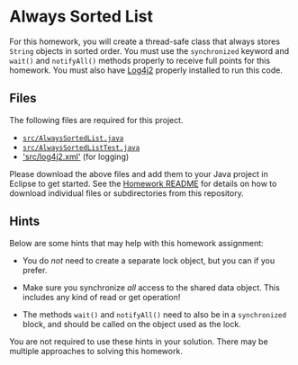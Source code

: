 Always Sorted List
=================================================

For this homework, you will create a thread-safe class that always stores `String` objects in sorted order. You must use the `synchronized` keyword and `wait()` and `notifyAll()` methods properly to receive full points for this homework. You must also have [Log4j2](https://github.com/cs212/demos/tree/master/Logging) properly installed to run this code.

## Files ##

The following files are required for this project.

- [`src/AlwaysSortedList.java`](src/AlwaysSortedListTest.java)
- [`src/AlwaysSortedListTest.java`](src/AlwaysSortedListTest.java)
- ['src/log4j2.xml'](src/log4j2.xml) (for logging)

Please download the above files and add them to your Java project in Eclipse to get started. See the [Homework README](../README.md) for details on how to download individual files or subdirectories from this repository.

## Hints ##

Below are some hints that may help with this homework assignment:

- You do _not_ need to create a separate lock object, but you can if you prefer.

- Make sure you synchronize _all_ access to the shared data object. This includes any kind of read or get operation!

- The methods `wait()` and `notifyAll()` need to also be in a `synchronized` block, and should be called on the object used as the lock.

You are not required to use these hints in your solution. There may be multiple approaches to solving this homework.
